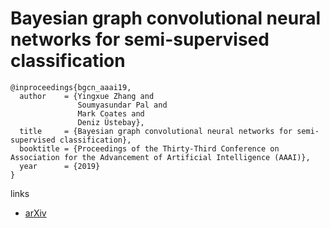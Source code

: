 # Bayesian graph convolutional neural networks for semi-supervised classification

```
@inproceedings{bgcn_aaai19,
  author    = {Yingxue Zhang and
               Soumyasundar Pal and
               Mark Coates and
               Deniz Üstebay},
  title     = {Bayesian graph convolutional neural networks for semi-supervised classification},
  booktitle = {Proceedings of the Thirty-Third Conference on Association for the Advancement of Artificial Intelligence (AAAI)},
  year      = {2019}
}
```

links
- [arXiv](https://arxiv.org/abs/1811.11103)
